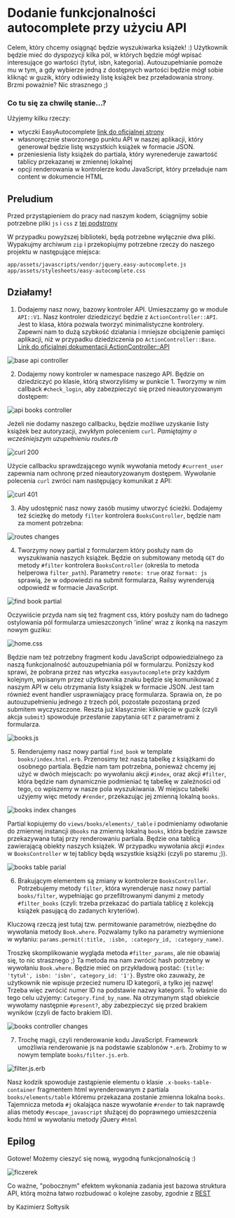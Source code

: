 # Dodanie funkcjonalności autocomplete przy użyciu API

Celem, który chcemy osiągnąć będzie wyszukiwarka książek! :) Użytkownik
będzie mieć do dyspozycji kilka pól, w których będzie mógł wpisać
interesujące go wartości (tytuł, isbn, kategoria). Autouzupełnianie
pomoże mu w tym, a gdy wybierze jedną z dostępnych wartości będzie mógł
sobie kliknąć w guzik, który odświeży listę książek bez przeładowania
strony. Brzmi poważnie? Nic strasznego ;)

### Co tu się za chwilę stanie...?

Użyjemy kilku rzeczy:
- wtyczki EasyAutocomplete [link do oficjalnej
  strony](http://easyautocomplete.com/)
- własnoręcznie stworzonego punktu API w naszej aplikacji, który
  generował będzie listę wszystkich książek w formacie JSON.
- przeniesienia listy książek do partiala, który wyrenederuje zawartość
tablicy przekazanej w zmiennej lokalnej
- opcji renderowania w kontrolerze kodu JavaScript, który przeładuje
  nam content w dokumencie HTML

## Preludium

Przed przystąpieniem do pracy nad naszym kodem, ściągnijmy sobie
potrzebne pliki `js` i `css` z [tej
podstrony](http://easyautocomplete.com/download)

W przypadku powyższej biblioteki, będą potrzebne wyłącznie dwa pliki.
Wypakujmy archiwum `zip` i przekopiujmy potrzebne rzeczy do naszego projektu w
następujące miejsca:
```
app/assets/javascripts/vendor/jquery.easy-autocomplete.js
app/assets/stylesheets/easy-autocomplete.css
```

## Działamy!

1. Dodajemy nasz nowy, bazowy kontroler API. Umieszczamy go w module `API::V1`.
   Nasz kontroler dziedziczyć będzie z `ActionController::API`. Jest to
   klasa, która pozwala tworzyć minimalistyczne kontrolery. Zapewni nam to
   dużą szybkość działania i mniejsze obciążenie pamięci aplikacji, niż
   w przypadku dziedziczenia po `ActionController::Base`.
   [Link do oficjalnej dokumentacji
ActionController::API](http://api.rubyonrails.org/classes/ActionController/API.html)

![base api controller](./3.png?raw=true "base api controller")

2. Dodajemy nowy kontroler w namespace naszego API. Będzie on
   dziedziczyć po klasie, którą stworzyliśmy w punkcie 1. Tworzymy w nim
   callback `#check_login`, aby zabezpieczyć się przed nieautoryzowanym
   dostępem:

![api books controller](./4.png?raw=true "api books controller")

   Jeżeli nie dodamy naszego callbacku, będzie możliwe uzyskanie listy
książek bez autoryzacji, zwykłym poleceniem `curl`. *Pamiętajmy o wcześniejszym
  uzupełnieniu routes.rb*

![curl 200](./12.png?raw=true "curl 200")

   Użycie callbacku sprawdzającego wynik wywołania metody `#current_user` zapewnia nam
   ochronę przed nieautoryzowanym dostępem. Wywołanie polecenia `curl`
   zwróci nam następujący komunikat z API:

![curl 401](./13.png?raw=true "curl 401")

3. Aby udostępnić nasz nowy zasób musimy utworzyć ścieżki. Dodajemy też
   ścieżkę do metody `filter` kontrolera `BooksController`, będzie nam
   za moment potrzebna:

![routes changes](./10.png?raw=true "routes changes")

4. Tworzymy nowy partial z formularzem który posłuży nam do wyszukiwania
   naszych książek. Będzie on submitowany metodą `GET` do metody `#filter`
   kontrolera `BooksController` (określa to metoda helperowa `filter_path`).
   Parametry `remote: true` oraz `format: js` sprawią, że w odpowiedzi na submit
   formularza, Railsy wyrenderują odpowiedź w formacie JavaScript.

![find book partial](./6.png?raw=true "find book partial")

   Oczywiście przyda nam się też fragment css, który posłuży nam do ładnego
   ostylowania pól formularza umieszczonych 'inline' wraz z ikonką na
   naszym nowym guziku:

![home.css](./2.png?raw=true "home.css")

   Będzie nam też potrzebny fragment kodu JavaScript odpowiedzialnego za
   naszą funkcjonalność autouzupełniania pól w formularzu.
   Poniższy kod sprawi, że pobrana przez nas wtyczka `easyautocomplete`
   przy każdym kolejnym, wpisanym przez użytkownika znaku
   będzie się komunikować z naszym API w celu otrzymania listy książek w
   formacie JSON. Jest tam również event handler usprawniający pracę
   formularza. Sprawia on, że po autouzupełnieniu jednego z trzech pól, pozostałe
   pozostaną przed submitem wyczyszczone. Reszta już klasycznie: kliknięcie w guzik
   (czyli akcja `submit`) spowoduje przesłanie zapytania `GET` z parametrami z
   formularza.

![books.js](./1.png?raw=true "books.js")

5. Renderujemy nasz nowy partial `find_book` w template `books/index.html.erb`.
   Przenosimy też naszą tabelkę z książkami do osobnego partiala. Będzie nam
   tam potrzebna, ponieważ chcemy jej użyć w dwóch miejscach: po
   wywołaniu  akcji `#index`, oraz akcji `#filter`, która będzie nam
   dynamicznie podmieniać tę tabelkę w zależności od tego, co wpiszemy
   w nasze pola wyszukiwania. W miejscu tabelki użyjemy więc metody
   `#render`, przekazując jej zmienną lokalną `books`.

![books index changes](./9.png?raw=true "books index changes")

   Partial kopiujemy do `views/books/elements/_table` i podmieniamy
   odwołanie do zmiennej instancji `@books` na zmienną lokalną `books`,
   która będzie zawsze przekazywana tutaj przy renderowaniu partiala.
   Będzie ona tablicą zawierającą obiekty naszych książek. W przypadku wywołania
   akcji `#index` w `BooksController` w tej tablicy będą wszystkie
   książki (czyli po staremu ;)).

![books table parial](./7.png?raw=true "books table partial")

6. Brakującym elementem są zmiany  w kontrolerze `BooksController`. Potrzebujemy
   metody `filter`, która wyrenderuje nasz nowy partial `books/filter`,
wypełniając go przefiltrowanymi danymi z metody `#filter_books` (czyli:
trzeba przekazać do partiala tablicę z kolekcją książek pasującą do
zadanych kryteriów).

Kluczową rzeczą jest tutaj tzw. permitowanie parametrów, niezbędne do
wywołania metody `Book.where`. Pozwalamy tylko na parametry wymienione w
wyłaniu: `params.permit(:title, :isbn, :category_id, :category_name)`.

Troszkę skomplikowanie wygląda metoda `#filter_params`, ale nie obawiaj
się, to nic strasznego ;) Ta metoda ma nam zwrócić hash potrzebny w wywołaniu `Book.where`.
Będzie mieć on przykładową postać: `{title: 'tytuł', isbn: 'isbn', category_id: '1'}`.
Bystre oko zauważy, że użytkownik nie wpisuje przecież numeru ID kategorii, a tylko jej nazwę!
Trzeba więc zwrócić numer ID na podstawie nazwy kategorii. To właśnie do tego celu
użyjemy: `Category.find_by_name`. Na otrzymanym stąd obiekcie wywołamy następnie `#present?`,
aby zabezpieczyć się przed brakiem wyników (czyli de facto brakiem ID).

![books controller changes](./5.png?raw=true "books controller changes")

7. Trochę magii, czyli renderowanie kodu JavaScript. Framework umożliwia
   renderowanie js na podstawie szablonów `*.erb`. Zrobimy to w nowym
   template `books/filter.js.erb`.

![filter.js.erb](./8.png?raw=true "filter.js.erb")

   Nasz kodzik spowoduje zastąpienie elementu o klasie
`.x-books-table-container` fragmentem html wyrenderowanym z partiala
`books/elements/table` któremu przekazana zostanie zmienna lokalna
`books`. Tajemnicza metoda `#j` okalająca nasze wywołanie `#render` to
tak naprawdę alias metody `#escape_javascript` służącej do poprawnego
umieszczenia kodu html w wywołaniu metody jQuery `#html`

## Epilog

Gotowe! Możemy cieszyć się nową, wygodną funkcjonalnością :)

![ficzerek](./11.png?raw=true "ficzerek")

Co ważne, "pobocznym" efektem wykonania zadania jest bazowa struktura API, którą można
łatwo rozbudować o kolejne zasoby, zgodnie z
[REST](http://whatisrest.com/rest_architectural_goals/index)


by Kazimierz Sołtysik
